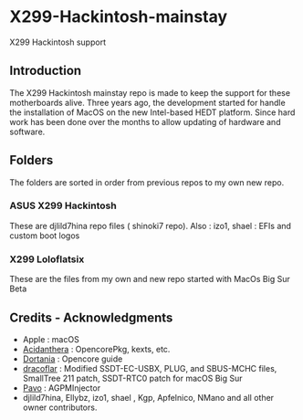 # X299-Hackintosh-mainstay
X299 Hackintosh support
## Introduction
The X299 Hackintosh mainstay repo is made to keep the support for these motherboards alive.
Three years ago, the development started for handle the installation of MacOS on the new Intel-based HEDT platform.
Since hard work has been done over the months to allow updating of hardware and software.

## Folders 

The folders are sorted in order from previous repos to my own new repo.

### ASUS X299 Hackintosh

These are djlild7hina repo files ( shinoki7 repo).
Also : izo1, shael : EFIs and custom boot logos

### X299 Loloflatsix

These are the files from my own and new repo started with MacOs Big Sur Beta

## Credits - Acknowledgments
* Apple : macOS
* [Acidanthera](https://github.com/acidanthera) : OpencorePkg, kexts, etc.
* [Dortania](https://github.com/dortania) : Opencore guide
* [dracoflar](https://github.com/khronokernel) : Modified SSDT-EC-USBX, PLUG, and SBUS-MCHC files, SmallTree 211 patch, SSDT-RTC0 patch for macOS Big Sur
* [Pavo](https://github.com/Pavo-IM) : AGPMInjector
* djlild7hina, Ellybz, izo1, shael , Kgp, Apfelnico, NMano and all other owner contributors.
